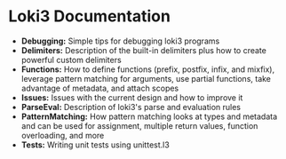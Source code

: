 Loki3 Documentation
===================

* **Debugging:** Simple tips for debugging loki3 programs
* **Delimiters:** Description of the built-in delimiters plus how to create powerful custom delimiters
* **Functions:** How to define functions (prefix, postfix, infix, and mixfix), leverage pattern matching for arguments, use partial functions, take advantage of metadata, and attach scopes
* **Issues:** Issues with the current design and how to improve it
* **ParseEval:** Description of loki3's parse and evaluation rules
* **PatternMatching:** How pattern matching looks at types and metadata and can be used for assignment, multiple return values, function overloading, and more
* **Tests:** Writing unit tests using unittest.l3
